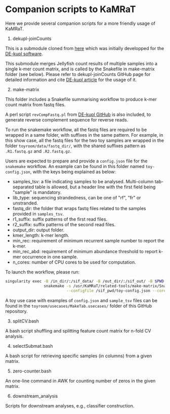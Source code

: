 # Companion scripts to KaMRaT

Here we provide several companion scripts for a more friendly usage of KaMRaT.

1. dekupl-joinCounts

This is a submodule cloned from [here](https://github.com/Transipedia/dekupl-joinCounts/) which was initially developped for the [DE-kupl software](https://doi.org/10.1186/s13059-017-1372-2).

This submodule merges Jellyfish count results of multiple samples into a single k-mer count matrix, and is called by the Snakefile in make-matrix folder (see below). Please refer to dekupl-joinCounts GitHub page for detailed information and cite [DE-kupl article](https://doi.org/10.1186/s13059-017-1372-2) for the usage of it.

2. make-matrix

This folder includes a Snakefile summarising workflow to produce k-mer count matrix from fastq files.

A perl script `revCompFastq.pl` from [DE-kupl GitHub](https://github.com/Transipedia/dekupl-run) is also included, to generate reverse complement sequence for reverse reads.

To run the snakemake workflow, all the fastq files are required to be wrapped in a same folder, with suffixes in the same pattern. For example, in this show case, all the fastq files for the two toy samples are wrapped in the folder `toyroom/data/fastq_dir/`, with the shared suffixes pattern as `.R1.fastq.gz` and `.R2.fastq.gz`.

Users are expected to prepare and provide a `config.json` file for the `snakemake` workflow. An example can be found in this folder named `toy-config.json`, with the keys being explained as below:

- samples_tsv: a file indicating samples to be analysed. Multi-column tab-separated table is allowed, but a header line with the first field being "sample" is mandatory.
- lib_type: sequencing strandedness, can be one of "rf", "fr" or unstranded.
- fastq_dir: the folder that wraps fastq files related to the samples provided in `samples_tsv`.
- r1_suffix: suffix patterns of the first read files.
- r2_suffix: suffix patterns of the second read files.
- output_dir: output folder.
- kmer_length: k-mer length.
- min_rec: requirement of minimum recurrent sample number to report the k-mer.
- min_rec_abd: requirement of minimum abundance threshold to report k-mer occurrence in one sample.
- n_cores: number of CPU cores to be used for computation.

To launch the workflow, please run:

```bash
singularity exec -B /in_dir/:/sif_data/ -B /out_dir/:/sif_out/ -B $PWD:/sif_pwd/ KaMRaT.sif \
                 snakemake -s /usr/KaMRaT/related-tools/make-matrix/Snakefile \
                           --configfile /sif_pwd/toy-config.json --cores 1
```

A toy use case with examples of `config.json` and `sample_tsv` files can be found in the `toyroom/usecases/MakeTab.usecases/` folder of this GitHub repository.

3. splitCV.bash

A bash script shuffling and splitting feature count matrix for n-fold CV analysis.

4. selectSubmat.bash

A bash script for retrieving specific samples (in columns) from a given matrix.

5. zero-counter.bash

An one-line command in AWK for counting number of zeros in the given matrix.

6. downstream_analysis

Scripts for downstream analyses, e.g., classifier construction.
